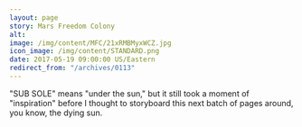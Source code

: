 ```yaml
---
layout: page
story: Mars Freedom Colony
alt:
image: /img/content/MFC/21xRMBMyxWCZ.jpg
icon_image: /img/content/STANDARD.png
date: 2017-05-19 09:00:00 US/Eastern
redirect_from: "/archives/0113"
---
```

"SUB SOLE" means "under the sun," but it still took a moment of "inspiration" before I thought to storyboard this next batch of pages around, you know, the dying sun.

